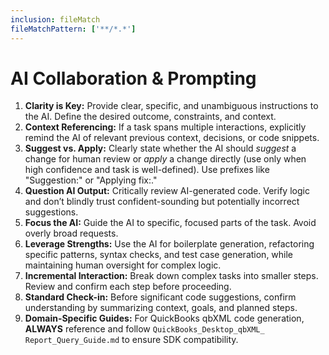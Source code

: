 ```yaml
---
inclusion: fileMatch
fileMatchPattern: ['**/*.*']
---
```


# AI Collaboration & Prompting

1. **Clarity is Key:** Provide clear, specific, and unambiguous instructions to the AI. Define the desired outcome, constraints, and context.
2. **Context Referencing:** If a task spans multiple interactions, explicitly remind the AI of relevant previous context, decisions, or code snippets.
3. **Suggest vs. Apply:** Clearly state whether the AI should *suggest* a change for human review or *apply* a change directly (use only when high confidence and task is well-defined). Use prefixes like "Suggestion:" or "Applying fix:."
4. **Question AI Output:** Critically review AI-generated code. Verify logic and don’t blindly trust confident-sounding but potentially incorrect suggestions.
5. **Focus the AI:** Guide the AI to specific, focused parts of the task. Avoid overly broad requests.
6. **Leverage Strengths:** Use the AI for boilerplate generation, refactoring specific patterns, syntax checks, and test case generation, while maintaining human oversight for complex logic.
7. **Incremental Interaction:** Break down complex tasks into smaller steps. Review and confirm each step before proceeding.
8. **Standard Check-in:** Before significant code suggestions, confirm understanding by summarizing context, goals, and planned steps.
9. **Domain-Specific Guides:** For QuickBooks qbXML code generation, **ALWAYS** reference and follow `QuickBooks_Desktop_qbXML_ Report_Query_Guide.md` to ensure SDK compatibility.
